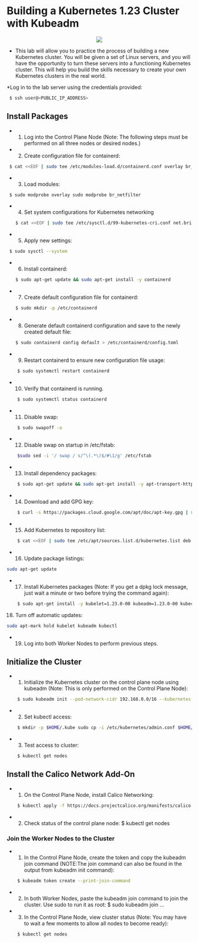 # Building a Kubernetes 1.23 Cluster with Kubeadm

<p align="center"><img src="images/control-plane"/></p>

* This lab will allow you to practice the process of building a new Kubernetes cluster. You will be given a set of Linux servers, and you will have the opportunity to turn these servers into a functioning Kubernetes cluster. This will help you build the skills necessary to create your own Kubernetes clusters in the real world.

*Log in to the lab server using the credentials provided:

```bash
 $ ssh user@<PUBLIC_IP_ADDRESS> 

```

## Install Packages 

* 1.	Log into the Control Plane Node (Note: The following steps must be performed on all three nodes or desired nodes.)
* 2.	Create configuration file for containerd:

```bash
 $ cat <<EOF | sudo tee /etc/modules-load.d/containerd.conf overlay br_netfilter EOF 
 ```

* 3. Load modules:

```bash
 $ sudo modprobe overlay sudo modprobe br_netfilter 
 ```

* 4. Set system configurations for Kubernetes networking
    
    ```bash
    $ cat <<EOF | sudo tee /etc/sysctl.d/99-kubernetes-cri.conf net.bridge.bridge-nf-call-iptables = 1 net.ipv4.ip_forward = 1 net.bridge.bridge-nf-call-ip6tables = 1 EOF 
    ```
* 5. Apply new settings:

```bash
 $ sudo sysctl --system 
 ```
* 6. Install containerd:
    
    ```bash
    $ sudo apt-get update && sudo apt-get install -y containerd 
    ```
* 7. Create default configuration file for containerd:
    
    ```bash
    $ sudo mkdir -p /etc/containerd 
    ```
* 8. Generate default containerd configuration and save to the newly created default file:
    
    ```bash
    $ sudo containerd config default > /etc/containerd/config.toml 
    ```
* 9.	Restart containerd to ensure new configuration file usage:
```bash
    $ sudo systemctl restart containerd 
```
* 10.	Verify that containerd is running.
```bash
    $ sudo systemctl status containerd 
```
* 11.	Disable swap:
```bash
    $ sudo swapoff -a
``` 
* 12.	Disable swap on startup in /etc/fstab:
```bash
    $sudo sed -i '/ swap / s/^\(.*\)$/#\1/g' /etc/fstab
``` 
* 13.	Install dependency packages:
```bash
    $ sudo apt-get update && sudo apt-get install -y apt-transport-https curl
``` 
* 14.	Download and add GPG key:
```bash
    $ curl -s https://packages.cloud.google.com/apt/doc/apt-key.gpg | sudo apt-key add - 
``` 
* 15.	Add Kubernetes to repository list:
```bash
    $ cat <<EOF | sudo tee /etc/apt/sources.list.d/kubernetes.list deb https://apt.kubernetes.io/ kubernetes-xenial main EOF
``` 
* 16.	Update package listings:
```bash
sudo apt-get update
``` 
* 17.	Install Kubernetes packages (Note: If you get a dpkg lock message, just wait a minute or two before trying the command again):
```bash
    $ sudo apt-get install -y kubelet=1.23.0-00 kubeadm=1.23.0-00 kubectl=1.23.0-00
```
18.	Turn off automatic updates:
```bash
sudo apt-mark hold kubelet kubeadm kubectl
``` 
* 19.	Log into both Worker Nodes to perform previous steps.

##    Initialize the Cluster
* 1.	Initialize the Kubernetes cluster on the control plane node using kubeadm (Note: This is only performed on the Control Plane Node):
```bash
    $ sudo kubeadm init --pod-network-cidr 192.168.0.0/16 --kubernetes-version 1.23.0 
```
* 2.	Set kubectl access:
```bash
    $ mkdir -p $HOME/.kube sudo cp -i /etc/kubernetes/admin.conf $HOME/.kube/config sudo chown $(id -u):$(id -g) $HOME/.kube/config 
```
* 3.	Test access to cluster:
```bash
    $ kubectl get nodes
``` 

## Install the Calico Network Add-On

* 1.	On the Control Plane Node, install Calico Networking:
```bash
    $ kubectl apply -f https://docs.projectcalico.org/manifests/calico.yaml 
```
* 2.	Check status of the control plane node:
    $ kubectl get nodes 
### Join the Worker Nodes to the Cluster
* 1.	In the Control Plane Node, create the token and copy the kubeadm join command (NOTE:The join command can also be found in the output from kubeadm init command):
```bash
    $ kubeadm token create --print-join-command 
```
* 2.	In both Worker Nodes, paste the kubeadm join command to join the cluster. Use sudo to run it as root:
    $ sudo kubeadm join ... 
* 3.	In the Control Plane Node, view cluster status (Note: You may have to wait a few moments to allow all nodes to become ready):
```bash
    $ kubectl get nodes
```



